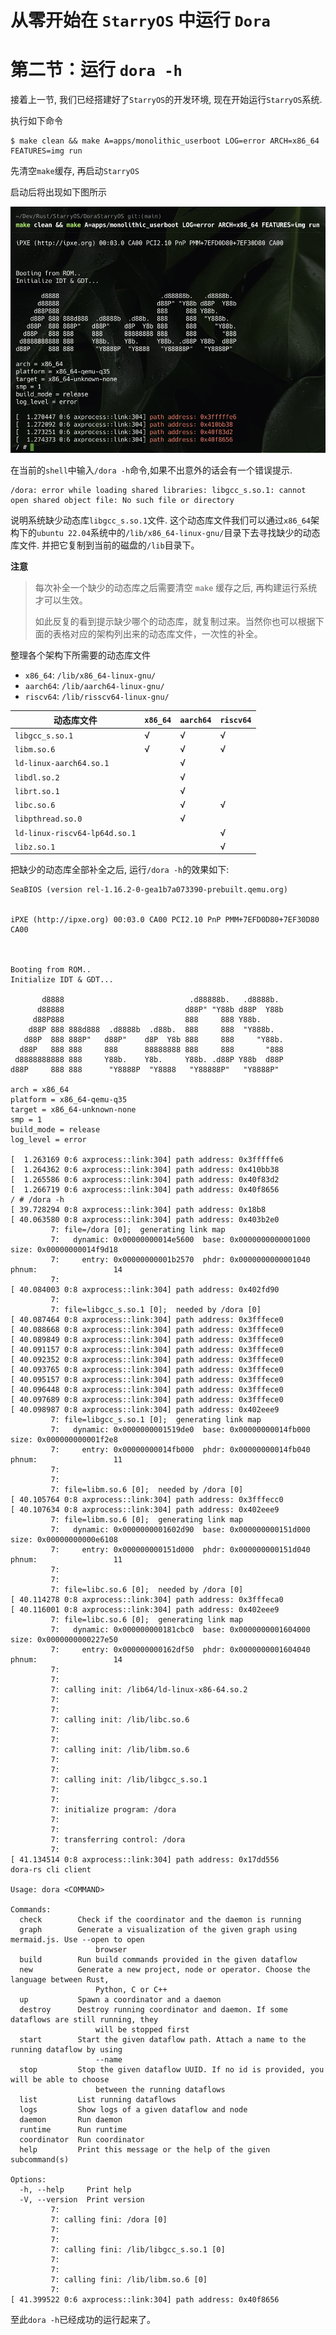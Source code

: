 # 从零开始在 `StarryOS` 中运行 `Dora`
# 第二节：运行 `dora -h`

接着上一节, 我们已经搭建好了`StarryOS`的开发环境, 现在开始运行`StarryOS`系统.

执行如下命令
```shell
$ make clean && make A=apps/monolithic_userboot LOG=error ARCH=x86_64 FEATURES=img run
```

先清空`make`缓存, 再启动`StarryOS`

启动后将出现如下图所示

![starryos01.png](../../img/starryos01.png)

在当前的`shell`中输入`/dora -h`命令,如果不出意外的话会有一个错误提示.

```shell
/dora: error while loading shared libraries: libgcc_s.so.1: cannot open shared object file: No such file or directory
```

说明系统缺少动态库`libgcc_s.so.1`文件. 这个动态库文件我们可以通过`x86_64`架构下的`ubuntu 22.04`系统中的`/lib/x86_64-linux-gnu/`目录下去寻找缺少的动态库文件. 并把它复制到当前的磁盘的`/lib`目录下。

**注意**
> 每次补全一个缺少的动态库之后需要清空 `make` 缓存之后, 再构建运行系统才可以生效。
>
> 如此反复的看到提示缺少哪个的动态库，就复制过来。当然你也可以根据下面的表格对应的架构列出来的动态库文件，一次性的补全。

整理各个架构下所需要的动态库文件

* `x86_64`: `/lib/x86_64-linux-gnu/`
* `aarch64`: `/lib/aarch64-linux-gnu/`
* `riscv64`: `/lib/risscv64-linux-gnu/`

| 动态库文件                    | `x86_64` | `aarch64` | `riscv64` |
| ----------------------------- | -------- | --------- | --------- |
| `libgcc_s.so.1`               | √        | √         | √         |
| `libm.so.6`                   | √        | √         | √         |
| `ld-linux-aarch64.so.1`       |          | √         |           |
| `libdl.so.2`                  |          | √         |           |
| `librt.so.1`                  |          | √         |           |
| `libc.so.6`                   |          | √         | √         |
| `libpthread.so.0`             |          | √         |           |
| `ld-linux-riscv64-lp64d.so.1` |          |           | √         |
| `libz.so.1`                   |          |           | √         |


把缺少的动态库全部补全之后, 运行`/dora -h`的效果如下:

```shell
SeaBIOS (version rel-1.16.2-0-gea1b7a073390-prebuilt.qemu.org)


iPXE (http://ipxe.org) 00:03.0 CA00 PCI2.10 PnP PMM+7EFD0D80+7EF30D80 CA00



Booting from ROM..
Initialize IDT & GDT...

       d8888                            .d88888b.   .d8888b.
      d88888                           d88P" "Y88b d88P  Y88b
     d88P888                           888     888 Y88b.
    d88P 888 888d888  .d8888b  .d88b.  888     888  "Y888b.
   d88P  888 888P"   d88P"    d8P  Y8b 888     888     "Y88b.
  d88P   888 888     888      88888888 888     888       "888
 d8888888888 888     Y88b.    Y8b.     Y88b. .d88P Y88b  d88P
d88P     888 888      "Y8888P  "Y8888   "Y88888P"   "Y8888P"

arch = x86_64
platform = x86_64-qemu-q35
target = x86_64-unknown-none
smp = 1
build_mode = release
log_level = error

[  1.263169 0:6 axprocess::link:304] path address: 0x3fffffe6
[  1.264362 0:6 axprocess::link:304] path address: 0x410bb38
[  1.265586 0:6 axprocess::link:304] path address: 0x40f83d2
[  1.266719 0:6 axprocess::link:304] path address: 0x40f8656
/ # /dora -h
[ 39.728294 0:8 axprocess::link:304] path address: 0x18b8
[ 40.063580 0:8 axprocess::link:304] path address: 0x403b2e0
         7:	file=/dora [0];  generating link map
         7:	  dynamic: 0x00000000014e5600  base: 0x0000000000001000   size: 0x00000000014f9d18
         7:	    entry: 0x00000000001b2570  phdr: 0x0000000000001040  phnum:                 14
         7:	
[ 40.084003 0:8 axprocess::link:304] path address: 0x402fd90
         7:	
         7:	file=libgcc_s.so.1 [0];  needed by /dora [0]
[ 40.087464 0:8 axprocess::link:304] path address: 0x3fffece0
[ 40.088668 0:8 axprocess::link:304] path address: 0x3fffece0
[ 40.089849 0:8 axprocess::link:304] path address: 0x3fffece0
[ 40.091157 0:8 axprocess::link:304] path address: 0x3fffece0
[ 40.092352 0:8 axprocess::link:304] path address: 0x3fffece0
[ 40.093765 0:8 axprocess::link:304] path address: 0x3fffece0
[ 40.095157 0:8 axprocess::link:304] path address: 0x3fffece0
[ 40.096448 0:8 axprocess::link:304] path address: 0x3fffece0
[ 40.097689 0:8 axprocess::link:304] path address: 0x3fffece0
[ 40.098987 0:8 axprocess::link:304] path address: 0x402eee9
         7:	file=libgcc_s.so.1 [0];  generating link map
         7:	  dynamic: 0x0000000001519de0  base: 0x00000000014fb000   size: 0x000000000001f2e8
         7:	    entry: 0x00000000014fb000  phdr: 0x00000000014fb040  phnum:                 11
         7:	
         7:	
         7:	file=libm.so.6 [0];  needed by /dora [0]
[ 40.105764 0:8 axprocess::link:304] path address: 0x3fffecc0
[ 40.107634 0:8 axprocess::link:304] path address: 0x402eee9
         7:	file=libm.so.6 [0];  generating link map
         7:	  dynamic: 0x0000000001602d90  base: 0x000000000151d000   size: 0x00000000000e6108
         7:	    entry: 0x000000000151d000  phdr: 0x000000000151d040  phnum:                 11
         7:	
         7:	
         7:	file=libc.so.6 [0];  needed by /dora [0]
[ 40.114278 0:8 axprocess::link:304] path address: 0x3fffeca0
[ 40.116001 0:8 axprocess::link:304] path address: 0x402eee9
         7:	file=libc.so.6 [0];  generating link map
         7:	  dynamic: 0x000000000181cbc0  base: 0x0000000001604000   size: 0x0000000000227e50
         7:	    entry: 0x000000000162df50  phdr: 0x0000000001604040  phnum:                 14
         7:	
         7:	
         7:	calling init: /lib64/ld-linux-x86-64.so.2
         7:	
         7:	
         7:	calling init: /lib/libc.so.6
         7:	
         7:	
         7:	calling init: /lib/libm.so.6
         7:	
         7:	
         7:	calling init: /lib/libgcc_s.so.1
         7:	
         7:	
         7:	initialize program: /dora
         7:	
         7:	
         7:	transferring control: /dora
         7:	
[ 41.134514 0:8 axprocess::link:304] path address: 0x17dd556
dora-rs cli client

Usage: dora <COMMAND>

Commands:
  check        Check if the coordinator and the daemon is running
  graph        Generate a visualization of the given graph using mermaid.js. Use --open to open
                   browser
  build        Run build commands provided in the given dataflow
  new          Generate a new project, node or operator. Choose the language between Rust,
                   Python, C or C++
  up           Spawn a coordinator and a daemon
  destroy      Destroy running coordinator and daemon. If some dataflows are still running, they
                   will be stopped first
  start        Start the given dataflow path. Attach a name to the running dataflow by using
                   --name
  stop         Stop the given dataflow UUID. If no id is provided, you will be able to choose
                   between the running dataflows
  list         List running dataflows
  logs         Show logs of a given dataflow and node
  daemon       Run daemon
  runtime      Run runtime
  coordinator  Run coordinator
  help         Print this message or the help of the given subcommand(s)

Options:
  -h, --help     Print help
  -V, --version  Print version
         7:	
         7:	calling fini: /dora [0]
         7:	
         7:	
         7:	calling fini: /lib/libgcc_s.so.1 [0]
         7:	
         7:	
         7:	calling fini: /lib/libm.so.6 [0]
         7:	
[ 41.399522 0:6 axprocess::link:304] path address: 0x40f8656
```

至此`dora -h`已经成功的运行起来了。